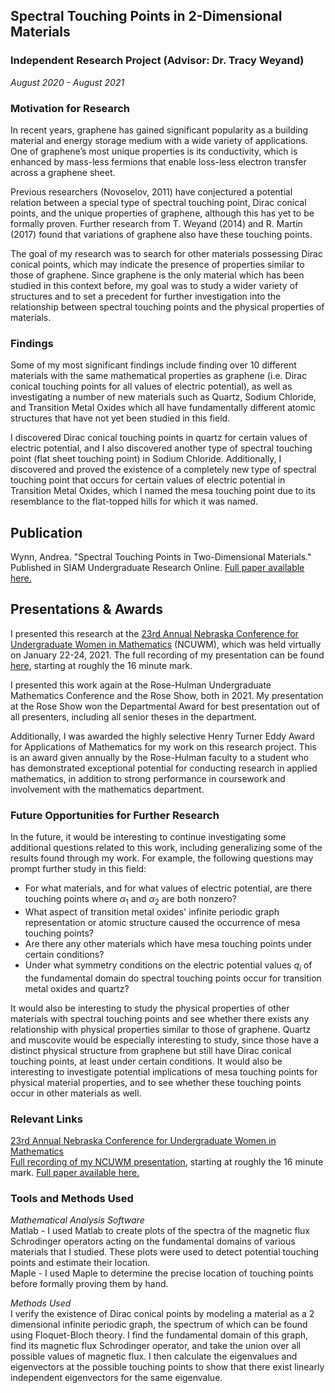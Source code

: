 ## Spectral Touching Points in 2-Dimensional Materials
### Independent Research Project (Advisor: Dr. Tracy Weyand)
*August 2020 - August 2021*

### Motivation for Research
In recent years, graphene has gained significant popularity as a building material and energy storage medium with a wide variety of applications. One of graphene’s most unique properties is its conductivity, which is enhanced by mass-less fermions that enable loss-less electron transfer across a graphene sheet. 

Previous researchers (Novoselov, 2011) have conjectured a potential relation between a special type of spectral touching point, Dirac conical points, and the unique properties of graphene, although this has yet to be formally proven. Further research from T. Weyand (2014) and R. Martin (2017) found that variations of graphene also have these touching points. 

The goal of my research was to search for other materials possessing Dirac conical points, which may indicate the presence of properties similar to those of graphene. Since graphene is the only material which has been studied in this context before, my goal was to study a wider variety of structures and to set a precedent for further investigation into the relationship between spectral touching points and the physical properties of materials. 

### Findings
Some of my most significant findings include finding over 10 different materials with the same mathematical properties as graphene (i.e. Dirac conical touching points for all values of electric potential), as well as investigating a number of new materials such as Quartz, Sodium Chloride, and Transition Metal Oxides which all have fundamentally different atomic structures that have not yet been studied in this field. 

I discovered Dirac conical touching points in quartz for certain values of electric potential, and I also discovered another type of spectral touching point (flat sheet touching point) in Sodium Chloride. Additionally, I discovered and proved the existence of a completely new type of spectral touching point that occurs for certain values of electric potential in Transition Metal Oxides, which I named the mesa touching point due to its resemblance to the flat-topped hills for which it was named. 

## Publication
Wynn, Andrea. "Spectral Touching Points in Two-Dimensional Materials." Published in SIAM Undergraduate Research Online. <a href="https://www.siam.org/Portals/0/Publications/SIURO/Vol15/S143889PDF.pdf?ver=2022-02-17-155104-210">Full paper available here.</a> 


## Presentations & Awards
I presented this research at the <a href="https://www.math.unl.edu/~ncuwm/23rdAnnual/">23rd Annual Nebraska Conference for Undergraduate Women in Mathematics</a> (NCUWM), which was held virtually on January 22-24, 2021. The full recording of my presentation can be found <a href="https://www.youtube.com/watch?v=YEHXWofqRZY&feature=youtu.be">here</a>, starting at roughly the 16 minute mark. 

I presented this work again at the Rose-Hulman Undergraduate Mathematics Conference and the Rose Show, both in 2021. My presentation at the Rose Show won the Departmental Award for best presentation out of all presenters, including all senior theses in the department. 

Additionally, I was awarded the highly selective Henry Turner Eddy Award for Applications of Mathematics for my work on this research project. This is an award given annually by the Rose-Hulman faculty to a student who has demonstrated exceptional potential for conducting research in applied mathematics, in addition to strong performance in coursework and involvement with the mathematics department. 

### Future Opportunities for Further Research
In the future, it would be interesting to continue investigating some additional questions related to this work, including generalizing some of the results found through my work. For example, the following questions may prompt further study in this field:

- For what materials, and for what values of electric potential, are there touching points where $\alpha_1$ and $\alpha_2$ are both nonzero?
- What aspect of transition metal oxides' infinite periodic graph representation or atomic structure caused the occurrence of mesa touching points?
- Are there any other materials which have mesa touching points under certain conditions?
- Under what symmetry conditions on the electric potential values $q_i$ of the fundamental domain do spectral touching points occur for transition metal oxides and quartz?

It would also be interesting to study the physical properties of other materials with spectral touching points and see whether there exists any relationship with physical properties similar to those of graphene. Quartz and muscovite would be especially interesting to study, since those have a distinct physical structure from graphene but still have Dirac conical touching points, at least under certain conditions. It would also be interesting to investigate potential implications of mesa touching points for physical material properties, and to see whether these touching points occur in other materials as well. 

### Relevant Links
<a href="https://www.math.unl.edu/~ncuwm/23rdAnnual/">23rd Annual Nebraska Conference for Undergraduate Women in Mathematics</a> <br>
<a href="https://www.youtube.com/watch?v=YEHXWofqRZY&feature=youtu.be">Full recording of my NCUWM presentation</a>, starting at roughly the 16 minute mark. 
<a href="https://www.siam.org/Portals/0/Publications/SIURO/Vol15/S143889PDF.pdf?ver=2022-02-17-155104-210">Full paper available here.</a> 

### Tools and Methods Used
*Mathematical Analysis Software* <br>
Matlab - I used Matlab to create plots of the spectra of the magnetic flux Schrodinger operators acting on the fundamental domains of various materials that I studied. These plots were used to detect potential touching points and estimate their location. <br>
Maple - I used Maple to determine the precise location of touching points before formally proving them by hand. 

*Methods Used* <br>
I verify the existence of Dirac conical points by modeling a material as a 2 dimensional infinite periodic graph, the spectrum of which can be found using Floquet-Bloch theory. I find the fundamental domain of this graph, find its magnetic flux Schrodinger operator, and take the union over all possible values of magnetic flux. I then calculate the eigenvalues and eigenvectors at the possible touching points to show that there exist linearly independent eigenvectors for the same eigenvalue. 
